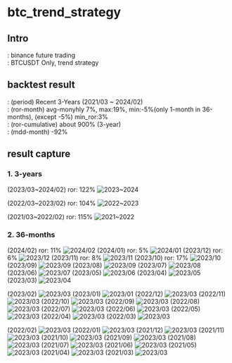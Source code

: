 # btc_trend_strategy

## Intro
: binance future trading  
: BTCUSDT Only, trend strategy  

## backtest result
: (period) Recent 3-Years (2021/03 ~ 2024/02)  
: (ror-month) avg-monyhly 7%, max:19%, min:-5%(only 1-month in 36-months), (except -5%) min_ror:3%  
: (ror-cumulative) about 900% (3-year)   
: (mdd-month) -92%   

## result capture
### 1. 3-years

(2023/03~2024/02) ror: 122%
![2023~2024](https://github.com/bautotrend/btc_trend_strategy/assets/161911991/d56dc5db-8111-4744-8fdd-cc596add3caf)  

(2022/03~2023/02) ror: 104%
![2022~2023](https://github.com/bautotrend/btc_trend_strategy/assets/161911991/d1f8bb5f-d41a-4f7c-9701-123f041e87ed)  

(2021/03~2022/02) ror: 115%
![2021~2022](https://github.com/bautotrend/btc_trend_strategy/assets/161911991/7ffb250b-db1b-4e86-b386-ae1860314430)  


### 2. 36-months
(2024/02) ror: 11%
![2024/02](https://github.com/bautotrend/btc_trend_strategy/assets/161911991/60533740-f2b3-42ed-8439-a8073f8e9ddb)
(2024/01) ror: 5%
![2024/01](https://github.com/bautotrend/btc_trend_strategy/assets/161911991/fcd6ce31-598e-4f20-96c6-2ff2bdc33bcc)
(2023/12) ror: 6%
![2023/12](https://github.com/bautotrend/btc_trend_strategy/assets/161911991/1079bc72-62c2-490c-b1b6-759cd0d965d2)
(2023/11) ror: 8%
![2023/11](https://github.com/bautotrend/btc_trend_strategy/assets/161911991/30b7f365-f0be-48e3-88c7-ca97ef7e27fa)
(2023/10) ror: 17%
![2023/10](https://github.com/bautotrend/btc_trend_strategy/assets/161911991/5d5d65e2-38c5-4ccc-b8ae-581e39a23860)
(2023/09)
![2023/09](https://github.com/bautotrend/btc_trend_strategy/assets/161911991/07333099-6063-4e0c-9340-3ccb29927fb0)
(2023/08)
![2023/09](https://github.com/bautotrend/btc_trend_strategy/assets/161911991/3b57d24a-c076-4c35-94c8-5577cd802a1c)
(2023/07)
![2023/08](https://github.com/bautotrend/btc_trend_strategy/assets/161911991/117dd4bf-d5cc-4115-b24c-3e887962856f)
(2023/06)
![2023/07](https://github.com/bautotrend/btc_trend_strategy/assets/161911991/0d65ac60-9f3b-4fe7-8acd-c472d7fd61b3)
(2023/05)
![2023/06](https://github.com/bautotrend/btc_trend_strategy/assets/161911991/d9a57d5a-3063-4fd6-a189-0a64583942ce)
(2023/04)
![2023/05](https://github.com/bautotrend/btc_trend_strategy/assets/161911991/e423daa0-8a9c-4c23-9c12-9810273f0687)
(2023/03)
![2023/04](https://github.com/bautotrend/btc_trend_strategy/assets/161911991/412b978a-557d-4108-a57f-6379cd7fa601)

(2023/02)
![2023/03](https://github.com/bautotrend/btc_trend_strategy/assets/161911991/01e474fa-c2b9-4a4e-b463-61f231e7a401)
(2023/01)
![2023/01](https://github.com/bautotrend/btc_trend_strategy/assets/161911991/9656001e-a1f4-4f9e-8128-6437d271bb56)
(2022/12)
![2023/03](https://github.com/bautotrend/btc_trend_strategy/assets/161911991/9656001e-a1f4-4f9e-8128-6437d271bb5)
(2022/11)
![2023/03](https://github.com/bautotrend/btc_trend_strategy/assets/161911991/eb1b5219-131d-40d1-9611-fa86e282d768)
(2022/10)
![2023/03](https://github.com/bautotrend/btc_trend_strategy/assets/161911991/da3eeb30-bde6-4f83-ad6f-e03cc7125ecb)
(2022/09)
![2023/03](https://github.com/bautotrend/btc_trend_strategy/assets/161911991/b81386bc-73f9-400e-9b4c-e8fc849ac7bb)
(2022/08)
![2023/03](https://github.com/bautotrend/btc_trend_strategy/assets/161911991/3519a118-b721-455e-947b-e5d11c6eb583)
(2022/07)
![2023/03](https://github.com/bautotrend/btc_trend_strategy/assets/161911991/b37e70e5-b9ec-43df-9424-5e3c7b88540d)
(2022/06)
![2023/03](https://github.com/bautotrend/btc_trend_strategy/assets/161911991/9500749d-6b26-4381-a596-f5a8c564dbe8)
(2022/05)
![2023/03](https://github.com/bautotrend/btc_trend_strategy/assets/161911991/b0f987dd-822e-4588-b84b-ec76e6372e78)
(2022/04)
![2023/03](https://github.com/bautotrend/btc_trend_strategy/assets/161911991/a46cf3b7-d8f1-45de-9e50-fb0362d24b48)
(2022/03)
![2023/03](https://github.com/bautotrend/btc_trend_strategy/assets/161911991/3bdf2786-ae23-4faa-b727-4c0868803e60)


(2022/02)
![2023/03](https://github.com/bautotrend/btc_trend_strategy/assets/161911991/819c7b53-a241-4b88-88a5-62e3835dde64)
(2022/01)
![2023/03](https://github.com/bautotrend/btc_trend_strategy/assets/161911991/722ccc64-12f4-406f-a555-4ae923e749d3)
(2021/12)
![2023/03](https://github.com/bautotrend/btc_trend_strategy/assets/161911991/e1b3d45d-274c-4527-b17c-c3a37c0a8988)
(2021/11)
![2023/03](https://github.com/bautotrend/btc_trend_strategy/assets/161911991/7a82ccdd-0444-4dea-8629-98ed49da0b05)
(2021/10)
![2023/03](https://github.com/bautotrend/btc_trend_strategy/assets/161911991/322424b1-51a0-4c00-a44e-5465ebf9f730)
(2021/09)
![2023/03](https://github.com/bautotrend/btc_trend_strategy/assets/161911991/e2dbf135-3b25-48f3-964a-6429cf99b647)
(2021/08)
![2023/03](https://github.com/bautotrend/btc_trend_strategy/assets/161911991/19079342-d1f2-4004-b3a0-5a5c630cc814)
(2021/07)
![2023/03](https://github.com/bautotrend/btc_trend_strategy/assets/161911991/38d8cfcb-b9fc-48ca-a278-aa2857a48b0c)
(2021/06)
![2023/03](https://github.com/bautotrend/btc_trend_strategy/assets/161911991/5001352b-2d07-4754-9993-5f4c6ed7b5b8)
(2021/05)
![2023/03](https://github.com/bautotrend/btc_trend_strategy/assets/161911991/a47a883e-e39c-4680-8d26-5fe730da063c)
(2021/04)
![2023/03](https://github.com/bautotrend/btc_trend_strategy/assets/161911991/937fb46b-e834-4c2a-be6c-23fe9772976a)
(2021/03)
![2023/03](https://github.com/bautotrend/btc_trend_strategy/assets/161911991/8fac7a19-f6ef-4a26-bd10-ee1f54ffd2c0)


